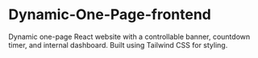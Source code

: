 # Dynamic-One-Page-frontend
Dynamic one-page React website with a controllable banner, countdown timer, and internal dashboard. Built using Tailwind CSS for styling.
